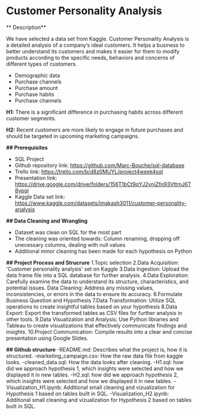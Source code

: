 # Customer Personality Analysis

** Description**

We have selected a data set from Kaggle.
Customer Personality Analysis is a detailed analysis of a company’s ideal customers. It helps a business to better understand its customers and makes it easier for them to modify products according to the specific needs, behaviors and concerns of different types of customers.

- Demographic data
- Purchase channels
- Purchase amount
- Purchase habits
- Purchase channels

**H1:**
There is a significant difference in purchasing habits across different customer segments.

**H2:**
Recent customers are more likely to engage in future purchases and should be targeted in upcoming marketing campaigns.

**## Prerequisites**
- SQL Project
- Github repository link: https://github.com/Marc-Bouche/sql-database
- Trello link: https://trello.com/b/d8z0MUYL/project4week4sql
- Presentation link: https://drive.google.com/drive/folders/156T1bCt9qYJ2yniZfn93VttmJ6T8ypqi
- Kaggle Data set link: https://www.kaggle.com/datasets/imakash3011/customer-personality-analysis

**## Data Cleaning and Wrangling**
- Dataset was clean on SQL for the most part
- The cleaning was oriented towards: Column renaming, dropping off unecessary columns, dealing with null values
- Additional minor cleaning has been made for each hypothesis on Python

**## Project Process and Strucrure**
1.Topic selection
2.Data Acquisition: 'Customer personality analysis' set on Kaggle
3.Data Ingestion: Upload the data frame file into a SQL database for further analysis.
4.Data Exploration: Carefully examine the data to understand its structure, characteristics, and potential issues.
Data Cleaning: Address any missing values, inconsistencies, or errors in the data to ensure its accuracy.
6.Formulate Business Question and Hypothesis
7.Data Transformation: Utilize SQL operations to create insightful tables based on your hypothesis
8.Data Export: Export the transformed tables as CSV files for further analysis in other tools.
9.Data Visualization and Analysis: Use Python libraries and Tableau to create visualizations that effectively communicate findings and insights.
10.Project Communication: Compile results into a clear and concise presentation using Google Slides.

**## Github structure**
-README.md: Describes what the project is, how it is structured.
-marketing_campaign.csv: How the raw data file from kaggle looks.
-cleaned_data.sql: How the data looks after cleaning.
-H1.sql: how did we approach hypothesis 1, which insights were selected and how we displayed it in new tables.
-H2.sql: how did we approach hypothesis 2, which insights were selected and how we displayed it in new tables.
-Visualization_H1.ipynb: Additional small cleaning and vizualization for Hypothesis 1 based on tables built in SQL.
-Visualization_H2.ipynb: Additional small cleaning and vizualization for Hypothesis 2 based on tables built in SQL.



